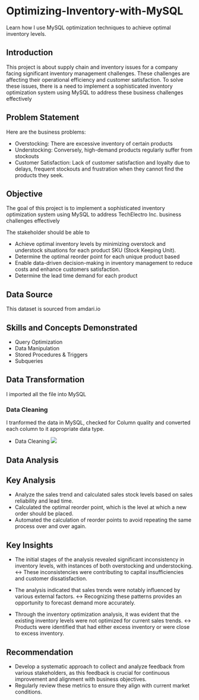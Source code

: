# Optimizing-Inventory-with-MySQL
Learn how I use MySQL optimization techniques to achieve optimal inventory levels.


## Introduction
This project is about supply chain and inventory issues for a company facing significant inventory management challenges. These challenges are affecting their operational efficiency and customer satisfaction. To solve these issues, there is a need to implement a sophisticated inventory optimization system using MySQL to address these business challenges effectively

## Problem Statement
Here are the business problems:

* Overstocking: There are excessive inventory of certain products
* Understocking: Conversely, high-demand products regularly suffer from stockouts
* Customer Satisfaction: Lack of customer satisfaction and loyalty due to delays, frequent stockouts and frustration when they cannot find the products they seek.

## Objective
The goal of this project is to implement a sophisticated inventory optimization system using MySQL to address TechElectro Inc. business challenges effectively

The stakeholder should be able to
* Achieve optimal inventory levels by minimizing overstock and understock situations for each product SKU (Stock Keeping Unit).
* Determine the optimal reorder point for each unique product based 
* Enable data-driven decision-making in inventory management to reduce costs and enhance customers satisfaction.
* Determine the lead time demand for each product

## Data Source
This dataset is sourced from amdari.io

## Skills and Concepts Demonstrated
* Query Optimization
* Data Manipulation
* Stored Procedures & Triggers
* Subqueries

## Data Transformation
I imported all the file into MySQL 

### Data Cleaning
I tranformed the data in MySQL, checked for Column quality and converted each column to it appropriate data type.
* Data Cleaning
![](DataFormat.PNG)

## Data Analysis 


## Key Analysis
* Analyze the sales trend and calculated sales stock levels based on sales reliability and lead time.
* Calculated the optimal reorder point, which is the level at which a new order should be placed.
* Automated the calculation of reorder points to avoid repeating the same process over and over again.

## Key Insights
* The initial stages of the analysis revealed significant inconsistency in inventory levels, with instances of both overstocking and understocking.
↔ These inconsistencies were contributing to capital insufficiencies and customer dissatisfaction.

* The analysis indicated that sales trends were notably influenced by various external factors.
↔ Recognizing these patterns provides an opportunity to forecast demand more accurately.

* Through the inventory optimization analysis, it was evident that the existing inventory levels were not optimized for current sales trends.
↔ Products were identified that had either excess inventory or were close to excess inventory.

## Recommendation
* Develop a systematic approach to collect and analyze feedback from various stakeholders, as this feedback is crucial for continuous improvement and alignment with business objectives.
* Regularly review these metrics to ensure they align with current market conditions.





























